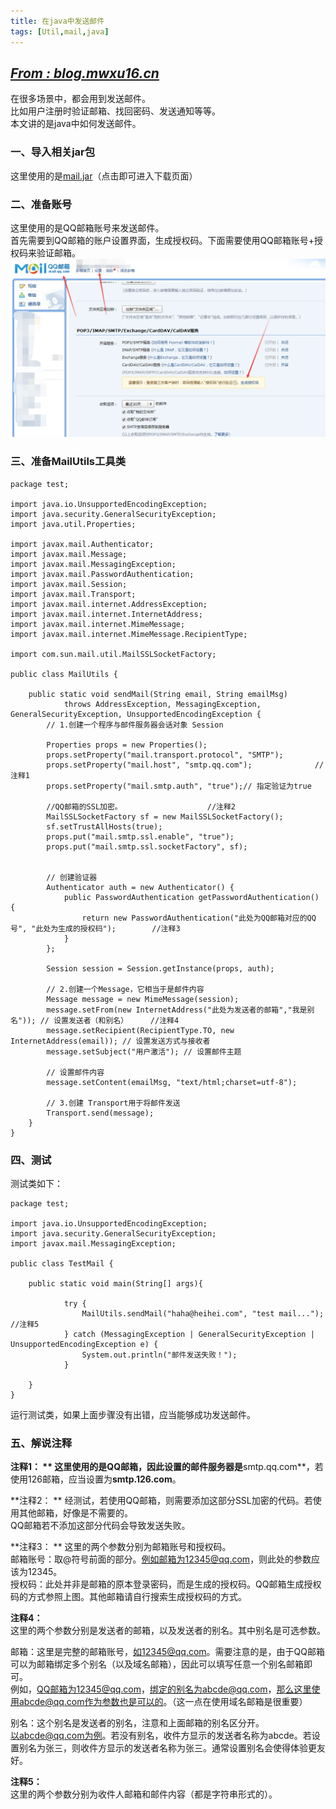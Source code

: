 ```yaml
---
title: 在java中发送邮件
tags: [Util,mail,java]
---
```

## *[From : blog.mwxu16.cn](http://blog.mwxu16.cn)*  
在很多场景中，都会用到发送邮件。  
比如用户注册时验证邮箱、找回密码、发送通知等等。  
本文讲的是java中如何发送邮件。  
<!--more-->   
### 一、导入相关jar包
这里使用的是[mail.jar](https://github.com/tanranuncle/MyBlogImages/blob/master/Util/mail/mail.jar)（点击即可进入下载页面）  
### 二、准备账号
这里使用的是QQ邮箱账号来发送邮件。  
首先需要到QQ邮箱的账户设置界面，生成授权码。下面需要使用QQ邮箱账号+授权码来验证邮箱。  
![](https://raw.githubusercontent.com/tanranuncle/MyBlogImages/master/Util/mail/mail.png)  
### 三、准备MailUtils工具类  

	package test;
	
	import java.io.UnsupportedEncodingException;
	import java.security.GeneralSecurityException;
	import java.util.Properties;
	
	import javax.mail.Authenticator;
	import javax.mail.Message;
	import javax.mail.MessagingException;
	import javax.mail.PasswordAuthentication;
	import javax.mail.Session;
	import javax.mail.Transport;
	import javax.mail.internet.AddressException;
	import javax.mail.internet.InternetAddress;
	import javax.mail.internet.MimeMessage;
	import javax.mail.internet.MimeMessage.RecipientType;
	
	import com.sun.mail.util.MailSSLSocketFactory;
	
	public class MailUtils {
	
		public static void sendMail(String email, String emailMsg)
				throws AddressException, MessagingException, GeneralSecurityException, UnsupportedEncodingException {
			// 1.创建一个程序与邮件服务器会话对象 Session
	
			Properties props = new Properties();
			props.setProperty("mail.transport.protocol", "SMTP");
			props.setProperty("mail.host", "smtp.qq.com");				//注释1
			props.setProperty("mail.smtp.auth", "true");// 指定验证为true
	
			//QQ邮箱的SSL加密。					//注释2
			MailSSLSocketFactory sf = new MailSSLSocketFactory();
			sf.setTrustAllHosts(true);
			props.put("mail.smtp.ssl.enable", "true");
			props.put("mail.smtp.ssl.socketFactory", sf);
			
			
			// 创建验证器
			Authenticator auth = new Authenticator() {
				public PasswordAuthentication getPasswordAuthentication() {
					return new PasswordAuthentication("此处为QQ邮箱对应的QQ号", "此处为生成的授权码");		//注释3
				}
			};
	
			Session session = Session.getInstance(props, auth);
	
			// 2.创建一个Message，它相当于是邮件内容
			Message message = new MimeMessage(session);
			message.setFrom(new InternetAddress("此处为发送者的邮箱","我是别名")); // 设置发送者（和别名）		//注释4
			message.setRecipient(RecipientType.TO, new InternetAddress(email)); // 设置发送方式与接收者
			message.setSubject("用户激活");	// 设置邮件主题
			
			// 设置邮件内容
			message.setContent(emailMsg, "text/html;charset=utf-8");
			
			// 3.创建 Transport用于将邮件发送
			Transport.send(message);
		}
	}

### 四、测试
测试类如下：  

	package test;
	
	import java.io.UnsupportedEncodingException;
	import java.security.GeneralSecurityException;
	import javax.mail.MessagingException;
	
	public class TestMail {
	
		public static void main(String[] args){
	
				try {
					MailUtils.sendMail("haha@heihei.com", "test mail...");			//注释5
				} catch (MessagingException | GeneralSecurityException | UnsupportedEncodingException e) {
					System.out.println("邮件发送失败！");
				}
		
		}
	}
运行测试类，如果上面步骤没有出错，应当能够成功发送邮件。
### 五、解说注释
**注释1：  **
这里使用的是QQ邮箱，因此设置的邮件服务器是**smtp.qq.com**，若使用126邮箱，应当设置为**smtp.126.com**。  

**注释2：  **
经测试，若使用QQ邮箱，则需要添加这部分SSL加密的代码。若使用其他邮箱，好像是不需要的。  
QQ邮箱若不添加这部分代码会导致发送失败。  

**注释3： ** 
这里的两个参数分别为邮箱账号和授权码。  
邮箱账号：取@符号前面的部分。例如邮箱为12345@qq.com，则此处的参数应该为12345。  
授权码：此处并非是邮箱的原本登录密码，而是生成的授权码。QQ邮箱生成授权码的方式参照上图。其他邮箱请自行搜索生成授权码的方式。  

**注释4：**  
这里的两个参数分别是发送者的邮箱，以及发送者的别名。其中别名是可选参数。  

邮箱：这里是完整的邮箱账号，如12345@qq.com。需要注意的是，由于QQ邮箱可以为邮箱绑定多个别名（以及域名邮箱），因此可以填写任意一个别名邮箱即可。  
例如，QQ邮箱为12345@qq.com，绑定的别名为abcde@qq.com，那么这里使用abcde@qq.com作为参数也是可以的。（这一点在使用域名邮箱是很重要）  

别名：这个别名是发送者的别名，注意和上面邮箱的别名区分开。  
以abcde@qq.com为例。若没有别名，收件方显示的发送者名称为abcde。若设置别名为张三，则收件方显示的发送者名称为张三。通常设置别名会使得体验更友好。  

**注释5：**  
这里的两个参数分别为收件人邮箱和邮件内容（都是字符串形式的）。
